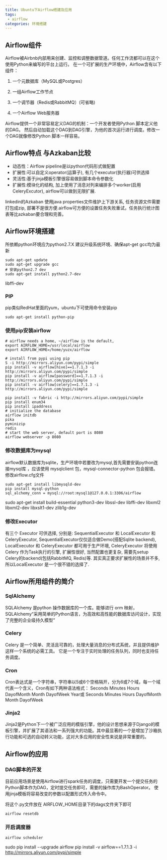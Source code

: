 ```yaml
---
title: Ubuntu下Airflow搭建及应用
tags:
 - airflow
categories: 环境搭建
---
```


## Airflow组件
Airflow被Airbnb内部用来创建、监控和调整数据管道。任何工作流都可以在这个使用Python来编写的平台上运行。
在一个可扩展的生产环境中，Airflow含有以下组件：

1. 一个元数据库（MySQL或Postgres）

2. 一组Airflow工作节点

3. 一个调节器（Redis或RabbitMQ）(可省略)

4. 一个Airflow Web服务器

Airflow提供一个非常容易定义DAG的机制：一个开发者使用Python 脚本定义他的DAG。
然后自动加载这个DAG到DAG引擎，为他的首次运行进行调度。修改一个DAG就像修改Python 脚本一样容易。

## Airflow特点 与Azkaban比较
* 动态性：Airflow pipeline是以python代码形式做配置
* 扩展性:可以自定义operator(运算子), 有几个executor(执行器)可供选择
* 灵活性:基于jinja模板引擎很容易做到脚本命令参数化
* 扩展性:模块化的结构, 加上使用了消息对列来编排多个worker(启用CeleryExcutor), airflow可以做到无限扩展.

linkedin的Azkaban 使用java properties文件维护上下游关系, 任务资源文件需要打包成zip, 部署不是很方便.airflow可方便的设置任务失败重试，任务执行统计图表等比azkaban要合理和完善。

## Airflow环境搭建
所依赖python环境应为python2.7.X
建议升级系统环境、确保apt-get gcc均为最新

```
sudo apt-get update
sudo apt-get upgrade gcc
# 安装python2.7 dev
sudo apt-get install python2.7-dev
```
libffi-dev
### PIP
pip类似RedHat里面的yum，ubuntu下可使用命令安装pip
```
sudo apt-get install python-pip
```

### 使用pip安装airflow
```
# airflow needs a home, ~/airflow is the default,
export AIRFLOW_HOME=/usr/local/airflow
export AIRFLOW_HOME=/home/yuzx/airflow

# install from pypi using pip
S -i http://mirrors.aliyun.com/pypi/simple
pip install -v airflow[hive]==1.7.1.3 -i http://mirrors.aliyun.com/pypi/simple
pip install -v airflow[password]==1.7.1.3 -i http://mirrors.aliyun.com/pypi/simple
pip install -v airflow[celery]==1.7.1.3 -i http://mirrors.aliyun.com/pypi/simple

pip install -v fabric -i http://mirrors.aliyun.com/pypi/simple
pip install enum34
pip install ipaddress
# initialize the database
airflow initdb
pika
pyminizip
redis
# start the web server, default port is 8080
airflow webserver -p 8080
```
### 修改数据库为mysql
airflow默认数据库为sqlite，生产环境中若要改为mysql,首先需要安装python连接mysql库 ，应该使用 mysqlclient 包，mysql-connector-python 包会报错。
修改airflow.cfg文件
```
sudo apt-get install libmysqld-dev
pip install mysql-python
sql_alchemy_conn = mysql://root:mysql1@127.0.0.1:3306/airflow
```
sudo apt-get install build-essential python3-dev libssl-dev libffi-dev libxml2 libxml2-dev libxslt1-dev zlib1g-dev

###  修改Executor
有三个 Executor 可供选择, 分别是: SequentialExecutor 和 LocalExecutor 和 CeleryExecutor, SequentialExecutor仅仅适合做Demo(搭配Sqlite backend), LocalExecutor 和 CeleryExecutor 都可用于生产环境, CeleryExecutor 将使用 Celery 作为Task执行的引擎, 扩展性很好, 当然配置也更复杂, 需要先setup Celery的backend(包括RabbitMQ, Redis)等. 其实真正要求扩展性的场景并不多, 所以LocalExecutor 是一个很不错的选择了.

## Airflow所用组件的简介
### SqlAlchemy
SQLAlchemy 是python 操作数据库的一个库。能够进行 orm 映射，SQLAlchemy“采用简单的Python语言，为高效和高性能的数据库访问设计，实现了完整的企业级持久模型”
### Celery
Celery 是一个简单、灵活且可靠的，处理大量消息的分布式系统，并且提供维护这样一个系统的必需工具。
它是一个专注于实时处理的任务队列，同时也支持任务调度。
### Cron
Cron表达式是一个字符串，字符串以5或6个空格隔开，分为6或7个域，每一个域代表一个含义，Cron有如下两种语法格式：
Seconds Minutes Hours DayofMonth Month DayofWeek Year或
Seconds Minutes Hours DayofMonth Month DayofWeek
### Jinja2
Jinja2是Python下一个被广泛应用的模版引擎，他的设计思想来源于Django的模板引擎，并扩展了其语法和一系列强大的功能。其中最显著的一个是增加了沙箱执行功能和可选的自动转义功能，这对大多应用的安全性来说是非常重要的。

## Airflow的应用
### DAG脚本的开发
目前应用场景是使用Airflow进行spark任务的调度，只需要开发一个提交任务的Python脚本作为DAG，定时提交任务即可，需要的操作库为BashOperator。
使用jinja模板将容易改变的参数以配置形式传入命令中。

将这个.py文件放在 AIRFLOW_HOME目录下的dags文件夹下即可
```
airflow resetdb
```
### 开启调度器
```
airflow scheduler  
```


sudo pip install --upgrade airflow
pip install -v airflow==1.7.1.3 -i http://mirrors.aliyun.com/pypi/simple
